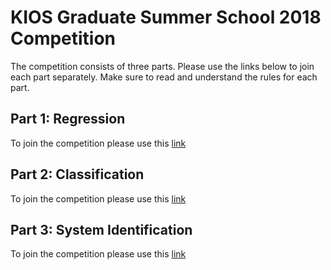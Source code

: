 # KIOS Graduate Summer School 2018 Competition

The competition consists of three parts. Please use the links below to join each part separately. Make sure to read and understand the rules for each part.

## Part 1: Regression
To join the competition please use this [link](https://www.kaggle.com/t/22b78ea0ab564dc4bb676d847f5719d1)

## Part 2: Classification
To join the competition please use this [link](https://www.kaggle.com/t/5652cbaedd184edeb76b40b9ed419fca)

## Part 3: System Identification
To join the competition please use this [link](https://github.com/KIOS-Research/KIOS-Graduate-Summer-School-2018/tree/master/material/sysid)
